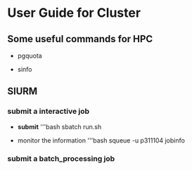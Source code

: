 # User Guide for Cluster

## Some useful commands for HPC

- pgquota

- sinfo

## SlURM

### submit a interactive job

- **submit**
'''bash
 sbatch run.sh

- monitor the information
'''bash
squeue -u p311104
jobinfo

### submit a batch_processing job
